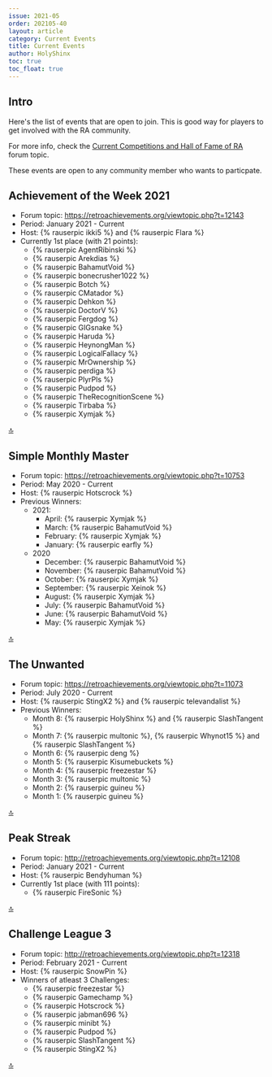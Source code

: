 ```yaml
---
issue: 2021-05
order: 202105-40
layout: article
category: Current Events
title: Current Events
author: HolyShinx
toc: true
toc_float: true
---
```



## Intro

Here's the list of events that are open to join. This is good way for players to get involved with the RA community.

For more info, check the [Current Competitions and Hall of Fame of RA](https://retroachievements.org/viewtopic.php?t=9014) forum topic.


These events are open to any community member who wants to particpate.

## Achievement of the Week 2021

- Forum topic: <https://retroachievements.org/viewtopic.php?t=12143>
- Period: January 2021 - Current
- Host: {% rauserpic ikki5 %} and {% rauserpic Flara %}
- Currently 1st place (with 21 points):
  - {% rauserpic AgentRibinski %}
  - {% rauserpic Arekdias %}
  - {% rauserpic BahamutVoid %}
  - {% rauserpic bonecrusher1022 %}
  - {% rauserpic Botch %}
  - {% rauserpic CMatador %}
  - {% rauserpic Dehkon %}
  - {% rauserpic DoctorV %}
  - {% rauserpic Fergdog %}
  - {% rauserpic GIGsnake %}
  - {% rauserpic Haruda %}
  - {% rauserpic HeynongMan %}
  - {% rauserpic LogicalFallacy %}
  - {% rauserpic MrOwnership %}
  - {% rauserpic perdiga %}
  - {% rauserpic PlyrPls %}
  - {% rauserpic Pudpod %}
  - {% rauserpic TheRecognitionScene %}
  - {% rauserpic Tirbaba %}
  - {% rauserpic Xymjak %}

<a href="#top">:top:</a>


## Simple Monthly Master

- Forum topic: <https://retroachievements.org/viewtopic.php?t=10753>
- Period: May 2020 - Current
- Host: {% rauserpic Hotscrock %}
- Previous Winners:
  - 2021:
    - April: {% rauserpic Xymjak %}
    - March: {% rauserpic BahamutVoid %}
    - February: {% rauserpic Xymjak %}
    - January: {% rauserpic earfly %}
  - 2020
    - December: {% rauserpic BahamutVoid %}
    - November: {% rauserpic BahamutVoid %}
    - October: {% rauserpic Xymjak %}
    - September: {% rauserpic Xeinok %}
    - August: {% rauserpic Xymjak %}
    - July: {% rauserpic BahamutVoid %}
    - June: {% rauserpic BahamutVoid %}
    - May: {% rauserpic Xymjak %}
  
<a href="#top">:top:</a>


## The Unwanted

- Forum topic: <https://retroachievements.org/viewtopic.php?t=11073>
- Period: July 2020 - Current
- Host: {% rauserpic StingX2 %} and {% rauserpic televandalist %}
- Previous Winners:
    - Month 8: {% rauserpic HolyShinx %} and {% rauserpic SlashTangent %}
    - Month 7: {% rauserpic multonic %}, {% rauserpic Whynot15 %} and {% rauserpic SlashTangent %}
    - Month 6: {% rauserpic deng %}
    - Month 5: {% rauserpic Kisumebuckets %}
    - Month 4: {% rauserpic freezestar %}
    - Month 3: {% rauserpic multonic %}
    - Month 2: {% rauserpic guineu %}
    - Month 1: {% rauserpic guineu %}


<a href="#top">:top:</a>


## Peak Streak

- Forum topic: <http://retroachievements.org/viewtopic.php?t=12108>
- Period: January 2021 - Current
- Host: {% rauserpic Bendyhuman %}
- Currently 1st place (with 111 points):
  - {% rauserpic FireSonic %}

<a href="#top">:top:</a>


## Challenge League 3

- Forum topic: <http://retroachievements.org/viewtopic.php?t=12318>
- Period: February 2021 - Current
- Host: {% rauserpic SnowPin %}
- Winners of atleast 3 Challenges:
  - {% rauserpic freezestar %}
  - {% rauserpic Gamechamp %}
  - {% rauserpic Hotscrock %}
  - {% rauserpic jabman696 %}
  - {% rauserpic minibt %}
  - {% rauserpic Pudpod %}
  - {% rauserpic SlashTangent %}
  - {% rauserpic StingX2 %}

<a href="#top">:top:</a>
